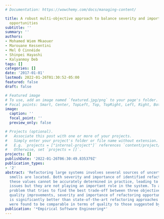 ```yaml
---
# Documentation: https://wowchemy.com/docs/managing-content/

title: A robust multi-objective approach to balance severity and importance of refactoring
  opportunities
subtitle: ''
summary: ''
authors:
- Mohamed Wiem Mkaouer
- Marouane Kessentini
- Mel Ó Cinnéide
- Shinpei Hayashi
- Kalyanmoy Deb
tags: []
categories: []
date: '2017-01-01'
lastmod: 2022-01-26T01:30:52-05:00
featured: false
draft: false

# Featured image
# To use, add an image named `featured.jpg/png` to your page's folder.
# Focal points: Smart, Center, TopLeft, Top, TopRight, Left, Right, BottomLeft, Bottom, BottomRight.
image:
  caption: ''
  focal_point: ''
  preview_only: false

# Projects (optional).
#   Associate this post with one or more of your projects.
#   Simply enter your project's folder or file name without extension.
#   E.g. `projects = ["internal-project"]` references `content/project/deep-learning/index.md`.
#   Otherwise, set `projects = []`.
projects: []
publishDate: '2022-01-26T06:30:49.835379Z'
publication_types:
- '2'
abstract: 'Refactoring large systems involves several sources of uncertainty related to the severity levels of code smells to be corrected and the importance of the classes in which the
  smells are located. Both severity and importance of identified refactoring opportunities (e.g. code smells) are difficult to estimate. In fact, due to the dynamic nature of software development,
  these values cannot be accurately determined in practice, leading to refactoring sequences that lack robustness. In addition, some code fragments can contain severe quality
  issues but they are not playing an important role in the system. To address this problem, we introduced a multi-objective robust model, based on NSGA-II, for the software refactoring
  problem that tries to find the best trade-off between three objectives to maximize: 
  quality improvements, severity and importance of refactoring opportunities to be fixed. We evaluated our approach using 8 open source systems and one industrial project, and demonstrated that it
  is significantly better than state-of-the-art refactoring approaches in terms of robustness in all the experiments based on a variety of real-world scenarios. Our suggested refactoring solutions
  were found to be comparable in terms of quality to those suggested by existing approaches, better prioritization of refactoring opportunities and to carry an acceptable robustness price.'
publication: '*Empirical Software Engineering*'
---
```

